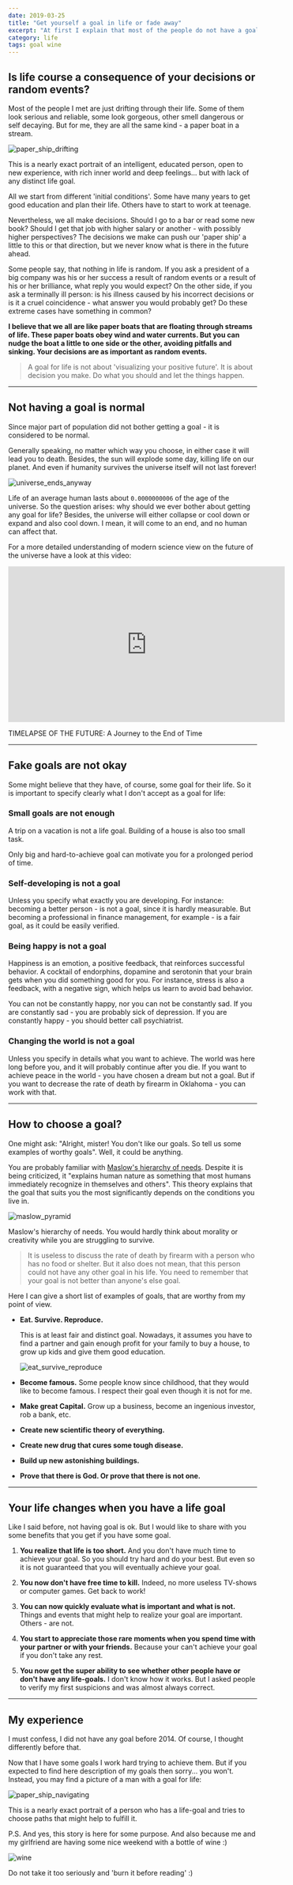 ```yaml
---
date: 2019-03-25
title: "Get yourself a goal in life or fade away"
excerpt: "At first I explain that most of the people do not have a goal in life, and it is OK. But then I suggest that having some goal has its advantages."
category: life
tags: goal wine
---
```


## Is life course a consequence of your decisions or random events?

Most of the people I met are just drifting through their life.
Some of them look serious and reliable, some look gorgeous,
other smell dangerous or self decaying.
But for me, they are all the same kind - a paper boat in a stream.

![paper_ship_drifting](/assets/img/goal_paper_ship_drifting.jpg)

This is a nearly exact portrait of an intelligent, educated person,
open to new experience, with rich inner world and deep feelings...
but with lack of any distinct life goal.

All we start from different 'initial conditions'.
Some have many years to get good education and plan their life.
Others have to start to work at teenage.

Nevertheless, we all make decisions.
Should I go to a bar or read some new book?
Should I get that job with higher salary or another - with possibly higher perspectives?
The decisions we make can push our 'paper ship' a little to this or that direction,
but we never know what is there in the future ahead.

Some people say, that nothing in life is random.
If you ask a president of a big company was his or her success a result of random events
or a result of his or her brilliance, what reply you would expect?
On the other side, if you ask a terminally ill person:
is his illness caused by his incorrect decisions or is it a cruel coincidence -
what answer you would probably get?
Do these extreme cases have something in common?

**I believe that we all are like paper boats that are floating through streams of life.
These paper boats obey wind and water currents.
But you can nudge the boat a little to one side or the other, avoiding pitfalls and sinking.
Your decisions are as important as random events.**

> A goal for life is not about 'visualizing your positive future'.
> It is about decision you make.
> Do what you should and let the things happen.

---

## Not having a goal is normal

Since major part of population did not bother getting a goal - it is considered to be normal.

Generally speaking, no matter which way you choose, in either case it will lead you to death.
Besides, the sun will explode some day, killing life on our planet.
And even if humanity survives the universe itself will not last forever!

![universe_ends_anyway](/assets/img/goal_universe_ends_anyway.png)

Life of an average human lasts about `0.0000000006` of the age of the universe.
So the question arises: why should we ever bother about getting any goal for life?
Besides, the universe will either collapse or cool down or expand and also cool down.
I mean, it will come to an end, and no human can affect that.

For a more detailed understanding of modern science view on the future of the universe
have a look at this video:

<iframe width="560" height="315" src="https://www.youtube.com/embed/uD4izuDMUQA" title="YouTube video player" frameborder="0" allow="accelerometer; autoplay; clipboard-write; encrypted-media; gyroscope; picture-in-picture" allowfullscreen></iframe>

TIMELAPSE OF THE FUTURE: A Journey to the End of Time

---

## Fake goals are not okay

Some might believe that they have, of course, some goal for their life.
So it is important to specify clearly what I don't accept as a goal for life:

### Small goals are not enough

A trip on a vacation is not a life goal.
Building of a house is also too small task.

Only big and hard-to-achieve goal can motivate you for a prolonged period of time.

### Self-developing is not a goal

Unless you specify what exactly you are developing.
For instance: becoming a better person - is not a goal, since it is hardly measurable.
But becoming a professional in finance management, for example - is a fair goal, as it could be easily verified.

### Being happy is not a goal

Happiness is an emotion, a positive feedback, that reinforces successful behavior.
A cocktail of endorphins, dopamine and serotonin that your brain gets when you did something good for you.
For instance, stress is also a feedback, with a negative sign, which helps us learn to avoid bad behavior.

You can not be constantly happy, nor you can not be constantly sad.
If you are constantly sad - you are probably sick of depression.
If you are constantly happy - you should better call psychiatrist.

### Changing the world is not a goal

Unless you specify in details what you want to achieve.
The world was here long before you, and it will probably continue after you die.
If you want to achieve peace in the world - you have chosen a dream but not a goal.
But if you want to decrease the rate of death by firearm in Oklahoma - you can work with that.

---

## How to choose a goal?

One might ask:
"Alright, mister! You don't like our goals. So tell us some examples of worthy goals".
Well, it could be anything.

You are probably familiar with
[Maslow's hierarchy of needs](https://en.wikipedia.org/wiki/Maslow's_hierarchy_of_needs).
Despite it is being criticized,
it "explains human nature as something that most humans immediately recognize in themselves and others".
This theory explains that the goal that suits you the most significantly depends on the conditions you live in.

![maslow_pyramid](/assets/img/goal_maslow_pyramid.png)

Maslow's hierarchy of needs.
You would hardly think about morality or creativity while you are struggling to survive.

> It is useless to discuss the rate of death by firearm with a person who has no food or shelter.
> But it also does not mean, that this person could not have any other goal in his life.
> You need to remember that your goal is not better than anyone's else goal.

Here I can give a short list of examples of goals, that are worthy from my point of view.

- **Eat. Survive. Reproduce.**

  This is at least fair and distinct goal.
  Nowadays, it assumes you have to find a partner and gain enough profit for your family to buy a house,
  to grow up kids and give them good education.

  ![eat_survive_reproduce](/assets/img/goal_eat_survive_reproduce.jpg)

- **Become famous.**
  Some people know since childhood, that they would like to become famous.
  I respect their goal even though it is not for me.

- **Make great Capital.**
  Grow up a business, become an ingenious investor, rob a bank, etc.

- **Create new scientific theory of everything.**

- **Create new drug that cures some tough disease.**

- **Build up new astonishing buildings.**

- **Prove that there is God. Or prove that there is not one.**

---

## Your life changes when you have a life goal

Like I said before, not having goal is ok.
But I would like to share with you some benefits that you get if you have some goal.

1. **You realize that life is too short.**
  And you don't have much time to achieve your goal.
  So you should try hard and do your best.
  But even so it is not guaranteed that you will eventually achieve your goal.

2. **You now don't have free time to kill.**
  Indeed, no more useless TV-shows or computer games.
  Get back to work!

3. **You can now quickly evaluate what is important and what is not.**
  Things and events that might help to realize your goal are important.
  Others - are not.

4. **You start to appreciate those rare moments when you spend time with your partner or with your friends.**
  Because your can't achieve your goal if you don't take any rest.

5. **You now get the super ability to see whether other people have or don't have any life-goals.**
  I don't know how it works.
  But I asked people to verify my first suspicions and was almost always correct.

---

## My experience

I must confess, I did not have any goal before 2014.
Of course, I thought differently before that.

Now that I have some goals I work hard trying to achieve them.
But if you expected to find here description of my goals then sorry... you won't.
Instead, you may find a picture of a man with a goal for life:

![paper_ship_navigating](/assets/img/goal_paper_ship_navigating.jpg)

This is a nearly exact portrait of a person who has a life-goal
and tries to choose paths that might help to fulfill it.

P.S. And yes, this story is here for some purpose.
And also because me and my girlfriend are having some nice weekend with a bottle of wine :)

![wine](/assets/img/goal_wine.jpg)

Do not take it too seriously and 'burn it before reading' :)
